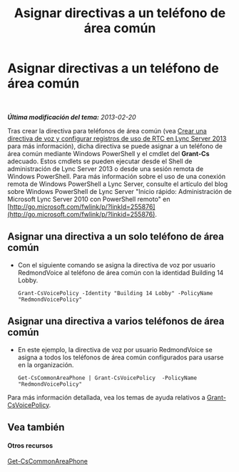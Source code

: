 ﻿---
title: Asignar directivas a un teléfono de área común
TOCTitle: Asignar directivas a un teléfono de área común
ms:assetid: f0554fd1-b237-49b3-9eb4-26f4b91f5604
ms:mtpsurl: https://technet.microsoft.com/es-es/library/JJ994082(v=OCS.15)
ms:contentKeyID: 52061965
ms.date: 01/07/2017
mtps_version: v=OCS.15
ms.translationtype: HT
---

# Asignar directivas a un teléfono de área común

 

_**Última modificación del tema:** 2013-02-20_

Tras crear la directiva para teléfonos de área común (vea [Crear una directiva de voz y configurar registros de uso de RTC en Lync Server 2013](lync-server-2013-create-a-voice-policy-and-configure-pstn-usage-records.md) para más información), dicha directiva se puede asignar a un teléfono de área común mediante Windows PowerShell y el cmdlet del **Grant-Cs** adecuado. Estos cmdlets se pueden ejecutar desde el Shell de administración de Lync Server 2013 o desde una sesión remota de Windows PowerShell. Para más información sobre el uso de una conexión remota de Windows PowerShell a Lync Server, consulte el artículo del blog sobre Windows PowerShell de Lync Server "Inicio rápido: Administración de Microsoft Lync Server 2010 con PowerShell remoto" en [http://go.microsoft.com/fwlink/p/?linkId=255876](http://go.microsoft.com/fwlink/p/?linkid=255876).


## Asignar una directiva a un solo teléfono de área común

  - Con el siguiente comando se asigna la directiva de voz por usuario RedmondVoice al teléfono de área común con la identidad Building 14 Lobby.
    
        Grant-CsVoicePolicy -Identity "Building 14 Lobby" -PolicyName "RedmondVoicePolicy"

## Asignar una directiva a varios teléfonos de área común

  - En este ejemplo, la directiva de voz por usuario RedmondVoice se asigna a todos los teléfonos de área común configurados para usarse en la organización.
    
        Get-CsCommonAreaPhone | Grant-CsVoicePolicy  -PolicyName "RedmondVoicePolicy"

Para más información detallada, vea los temas de ayuda relativos a [Grant-CsVoicePolicy](https://docs.microsoft.com/en-us/powershell/module/skype/Grant-CsVoicePolicy).

## Vea también

#### Otros recursos

[Get-CsCommonAreaPhone](get-cscommonareaphone.md)

